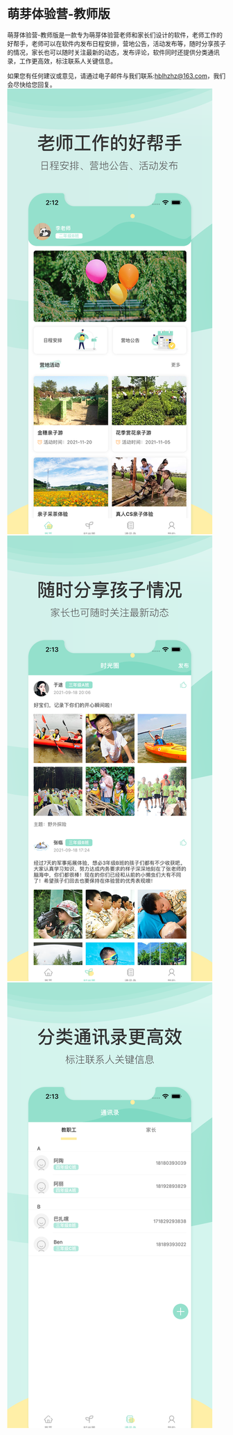 # 萌芽体验营-教师版

萌芽体验营-教师版是一款专为萌芽体验营老师和家长们设计的软件，老师工作的好帮手，老师可以在软件内发布日程安排，营地公告，活动发布等，随时分享孩子的情况，家长也可以随时关注最新的动态，发布评论，软件同时还提供分类通讯录，工作更高效，标注联系人关键信息。

如果您有任何建议或意见，请通过电子邮件与我们联系:hblhzhz@163.com，我们会尽快给您回复。
![Image text](https://github.com/hblhzhz/MYTYY-Teacher/blob/main/上架/4.png)
![Image text](https://github.com/hblhzhz/MYTYY-Teacher/blob/main/上架/5.png)
![Image text](https://github.com/hblhzhz/MYTYY-Teacher/blob/main/上架/6.png)
